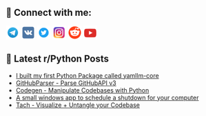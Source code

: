 ## 🔎 Connect with me:
[<img src="https://github.com/bullbesh/bullbesh/blob/main/images/Telegram.png" width="32" height="32" />](https://t.me/bullbesh)
[<img src="https://github.com/bullbesh/bullbesh/blob/main/images/VK.png" width="32" height="32" />](https://vk.com/bullbesh)
[<img src="https://github.com/bullbesh/bullbesh/blob/main/images/Twitter.png" width="32" height="32" />](https://twitter.com/bullbesh1)
[<img src="https://github.com/bullbesh/bullbesh/blob/main/images/Instagram.png" width="32" height="32" />](https://www.instagram.com/bullbesh)
[<img src="https://github.com/bullbesh/bullbesh/blob/main/images/Reddit.png" width="32" height="32" />](https://www.reddit.com/user/bullbesh)
[<img src="https://github.com/bullbesh/bullbesh/blob/main/images/YouTube.png" width="32" height="32" />](https://www.youtube.com/channel/UCtfjRs6uzgq5mfm8S06WTcg)

## 📕 Latest r/Python Posts
<!-- BLOG-POST-LIST:START -->
- [I built my first Python Package called yamllm-core](https://www.reddit.com/r/Python/comments/1iy35x1/i_built_my_first_python_package_called_yamllmcore/)
- [GitHubParser - Parse GitHubAPI v3](https://www.reddit.com/r/Python/comments/1iy2en0/githubparser_parse_githubapi_v3/)
- [Codegen - Manipulate Codebases with Python](https://www.reddit.com/r/Python/comments/1iy0i35/codegen_manipulate_codebases_with_python/)
- [A small windows app to schedule a shutdown for your computer](https://www.reddit.com/r/Python/comments/1iy0a2l/a_small_windows_app_to_schedule_a_shutdown_for/)
- [Tach - Visualize + Untangle your Codebase](https://www.reddit.com/r/Python/comments/1ixz0tk/tach_visualize_untangle_your_codebase/)
<!-- BLOG-POST-LIST:END -->
